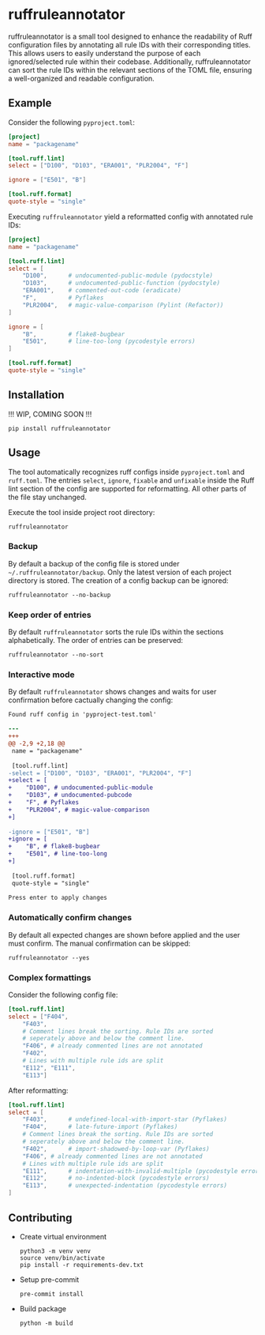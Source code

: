 # ruffruleannotator

ruffruleannotator is a small tool designed to enhance the readability of Ruff configuration files by annotating all rule IDs with their corresponding titles. This allows users to easily understand the purpose of each ignored/selected rule within their codebase. Additionally, ruffruleannotator can sort the rule IDs within the relevant sections of the TOML file, ensuring a well-organized and readable configuration.

## Example 
Consider the following `pyproject.toml`:
```toml
[project]
name = "packagename"

[tool.ruff.lint]
select = ["D100", "D103", "ERA001", "PLR2004", "F"]

ignore = ["E501", "B"]

[tool.ruff.format]
quote-style = "single"
```
Executing `ruffruleannotator` yield a reformatted config with annotated rule IDs:
```toml
[project]
name = "packagename"

[tool.ruff.lint]
select = [
    "D100",      # undocumented-public-module (pydocstyle)
    "D103",      # undocumented-public-function (pydocstyle)
    "ERA001",    # commented-out-code (eradicate)
    "F",         # Pyflakes
    "PLR2004",   # magic-value-comparison (Pylint (Refactor))
]

ignore = [
    "B",         # flake8-bugbear
    "E501",      # line-too-long (pycodestyle errors)
]

[tool.ruff.format]
quote-style = "single"
```

## Installation
!!! WIP, COMING SOON !!!
```shell
pip install ruffruleannotator
```

## Usage
The tool automatically recognizes ruff configs inside `pyproject.toml` and `ruff.toml`. The entries `select`, `ignore`, `fixable` and `unfixable` inside the Ruff lint section of the config are supported for reformatting. All other parts of the file stay unchanged.

Execute the tool inside project root directory:
```shell
ruffruleannotator
```

### Backup
By default a backup of the config file is stored under `~/.ruffruleannotator/backup`. Only the latest version of each project directory is stored. The creation of a config backup can be ignored:
```shell
ruffruleannotator --no-backup
```

### Keep order of entries
By default `ruffruleannotator` sorts the rule IDs within the sections alphabetically. The order of entries can be preserved: 
```shell
ruffruleannotator --no-sort
```

### Interactive mode
By default `ruffruleannotator` shows changes and waits for user confirmation before cactually changing the config:
```diff
Found ruff config in 'pyproject-test.toml'

--- 
+++ 
@@ -2,9 +2,18 @@
 name = "packagename"
 
 [tool.ruff.lint]
-select = ["D100", "D103", "ERA001", "PLR2004", "F"]
+select = [
+    "D100", # undocumented-public-module
+    "D103", # undocumented-pubcode
+    "F", # Pyflakes
+    "PLR2004", # magic-value-comparison
+]
 
-ignore = ["E501", "B"]
+ignore = [
+    "B", # flake8-bugbear
+    "E501", # line-too-long
+]
 
 [tool.ruff.format]
 quote-style = "single"

Press enter to apply changes
```

### Automatically confirm changes
By default all expected changes are shown before applied and the user must confirm. The manual confirmation can be skipped:
```shell
ruffruleannotator --yes
```

### Complex formattings
Consider the following config file:
```toml
[tool.ruff.lint]
select = ["F404",
    "F403",
    # Comment lines break the sorting. Rule IDs are sorted
    # seperately above and below the comment line.
    "F406", # already commented lines are not annotated
    "F402",
    # Lines with multiple rule ids are split
    "E112", "E111",
    "E113"]
```
After reformatting:
```toml
[tool.ruff.lint]
select = [
    "F403",      # undefined-local-with-import-star (Pyflakes)
    "F404",      # late-future-import (Pyflakes)
    # Comment lines break the sorting. Rule IDs are sorted
    # seperately above and below the comment line.
    "F402",      # import-shadowed-by-loop-var (Pyflakes)
    "F406", # already commented lines are not annotated
    # Lines with multiple rule ids are split
    "E111",      # indentation-with-invalid-multiple (pycodestyle errors)
    "E112",      # no-indented-block (pycodestyle errors)
    "E113",      # unexpected-indentation (pycodestyle errors)
]
```

## Contributing

- Create virtual environment
    ```shell
    python3 -m venv venv
    source venv/bin/activate
    pip install -r requirements-dev.txt
    ```
- Setup pre-commit
    ```shell
    pre-commit install
    ```
- Build package
    ```
    python -m build
    ```
